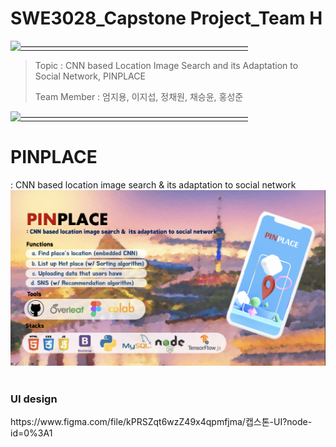 # SWE3028_Capstone Project_Team H

[![——————————————————————————](https://raw.githubusercontent.com/andreasbm/readme/master/assets/lines/colored.png)](#license)

> Topic : CNN based Location Image Search and its Adaptation to Social Network, PINPLACE
>
>  Team Member : 엄지용, 이지섭, 정채원, 채승윤, 홍성준
> 
[![——————————————————————————](https://raw.githubusercontent.com/andreasbm/readme/master/assets/lines/colored.png)](#license)
 

# PINPLACE
: CNN based location image search &amp;  its adaptation to social network
<br>
<img src="./pinplace.png">
<br>
<br>

<h3> UI design </h3>
https://www.figma.com/file/kPRSZqt6wzZ49x4qpmfjma/캡스톤-UI?node-id=0%3A1
